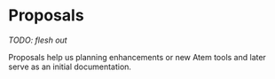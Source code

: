 

# Proposals

*TODO: flesh out*

Proposals help us planning enhancements or new Atem tools and later
serve as an initial documentation.

